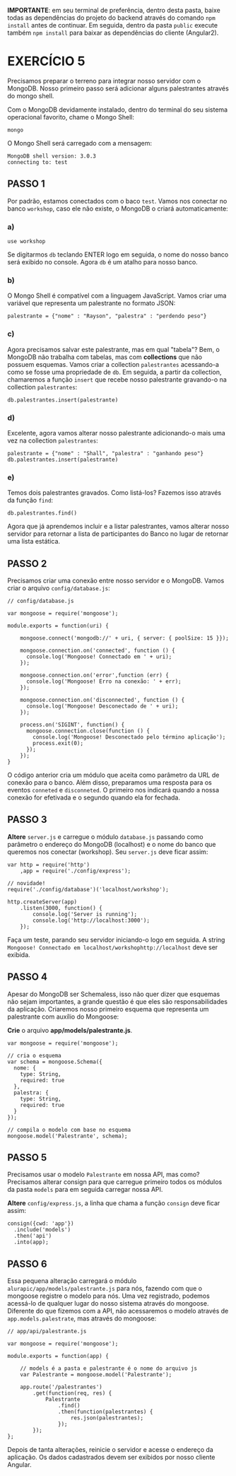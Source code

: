 
**IMPORTANTE**: em seu terminal de preferência, dentro desta pasta, baixe todas as dependências do projeto do backend através do comando `npm install` antes de continuar. Em seguida, dentro da pasta `public` execute também `npm install` para baixar as dependências do cliente (Angular2).

# EXERCÍCIO 5

Precisamos preparar o terreno para integrar nosso servidor com o MongoDB. Nosso primeiro passo será adicionar alguns palestrantes através do mongo shell. 

Com o MongoDB devidamente instalado, dentro do terminal do seu sistema operacional favorito, chame o Mongo Shell:

```
mongo
```

O Mongo Shell será carregado com a mensagem:

```
MongoDB shell version: 3.0.3
connecting to: test
```

## PASSO 1

Por padrão, estamos conectados com o baco `test`. Vamos nos conectar no banco `workshop`, caso ele não existe, o MongoDB o criará automaticamente:

### a)
```
use workshop
```

Se digitarmos `db` teclando ENTER logo em seguida, o nome do nosso banco será exibido no console. Agora `db` é um atalho para nosso banco.

### b)
O Mongo Shell é compatível com a linguagem JavaScript. Vamos criar uma variável que representa um palestrante no formato JSON:

```
palestrante = {"nome" : "Rayson", "palestra" : "perdendo peso"}
```

### c)
Agora precisamos salvar este palestrante, mas em qual "tabela"? Bem, o MongoDB não trabalha com tabelas, mas com **collections** que não possuem esquemas. Vamos criar a collection `palestrantes` acessando-a como se fosse uma propriedade de `db`. Em seguida, a partir da collection, chamaremos a função `insert` que recebe nosso palestrante gravando-o na collection `palestrantes`:

```
db.palestrantes.insert(palestrante)
```

### d)
Excelente, agora vamos alterar nosso palestrante adicionando-o mais uma vez na collection `palestrantes`:

```
palestrante = {"nome" : "Shall", "palestra" : "ganhando peso"}
db.palestrantes.insert(palestrante)
```

### e)
Temos dois palestrantes gravados. Como listá-los? Fazemos isso através da função `find`:

```
db.palestrantes.find()
```

Agora que já aprendemos incluir e a listar palestrantes, vamos alterar nosso servidor para retornar a lista de participantes do Banco no lugar de retornar uma lista estática.

## PASSO 2

Precisamos criar uma conexão entre nosso servidor e o MongoDB. Vamos criar o arquivo `config/database.js`:

```
// config/database.js

var mongoose = require('mongoose');

module.exports = function(uri) {

    mongoose.connect('mongodb://' + uri, { server: { poolSize: 15 }});
    
    mongoose.connection.on('connected', function () {
      console.log('Mongoose! Connectado em ' + uri);
    });

    mongoose.connection.on('error',function (err) {
      console.log('Mongoose! Erro na conexão: ' + err);
    });

    mongoose.connection.on('disconnected', function () {
      console.log('Mongoose! Desconectado de ' + uri);
    });

    process.on('SIGINT', function() {
      mongoose.connection.close(function () {
        console.log('Mongoose! Desconectado pelo término aplicação');
        process.exit(0);
      });
    });
}
```

O código anterior cria um módulo que aceita como parâmetro da URL de conexão para o banco. Além disso, preparamos uma resposta para os eventos `conneted` e `disconneted`. O primeiro nos indicará quando a nossa conexão for efetivada e o segundo quando ela for fechada. 

## PASSO 3

**Altere** `server.js` e carregue o módulo `database.js` passando como parâmetro o endereço do MongoDB (localhost) e o nome do banco que queremos nos conectar (workshop). Seu `server.js` deve ficar assim:

```
var http = require('http')
    ,app = require('./config/express');

// novidade!
require('./config/database')('localhost/workshop');

http.createServer(app)
    .listen(3000, function() {
        console.log('Server is running');
        console.log('http://localhost:3000');
    });
```
Faça um teste, parando seu servidor iniciando-o logo em seguida. A string `Mongoose! Connectado em localhost/workshophttp://localhost` deve ser exibida.

## PASSO 4

Apesar do MongoDB ser Schemaless, isso não quer dizer que esquemas não sejam importantes, a grande questão é que eles são responsabilidades da aplicação. Criaremos nosso primeiro esquema que representa um palestrante com auxílio do Mongoose:

**Crie** o arquivo **app/models/palestrante.js**.

```
var mongoose = require('mongoose');

// cria o esquema
var schema = mongoose.Schema({
  nome: { 
    type: String, 
    required: true
  }, 
  palestra: {
    type: String, 
    required: true
  }
});

// compila o modelo com base no esquema
mongoose.model('Palestrante', schema);
```

## PASSO 5

Precisamos usar o modelo `Palestrante` em nossa API, mas como? Precisamos alterar consign para que carregue primeiro todos os módulos da pasta `models` para em seguida carregar nossa API.

**Altere** `config/express.js`, a linha que chama a função `consign` deve ficar assim:

```
consign({cwd: 'app'})
  .include('models')
  .then('api')
  .into(app);

```


## PASSO 6

Essa pequena alteração carregará o módulo `alurapic/app/models/palestrante.js` para nós, fazendo com que o mongoose registre o modelo para nós. Uma vez registrado, podemos acessá-lo de qualquer lugar do nosso sistema através do mongoose. Diferente do que fizemos com a API, não acessaremos o modelo através de `app.models.palestrate`, mas através do mongoose:
```
// app/api/palestrante.js

var mongoose = require('mongoose');

module.exports = function(app) {
    
    // models é a pasta e palestrante é o nome do arquivo js
    var Palestrante = mongoose.model('Palestrante');
    
    app.route('/palestrantes')
        .get(function(req, res) {
            Palestrante
                .find()
                .then(function(palestrantes) {
                    res.json(palestrantes);     
                });
        });
};
```

Depois de tanta alterações, reinicie o servidor e acesse o endereço da aplicação. Os dados cadastrados devem ser exibidos por nosso cliente Angular.
